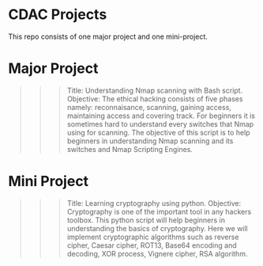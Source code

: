 # CDAC Projects
This repo consists of one major project and one mini-project.

# Major Project
>>> Title: Understanding Nmap scanning with Bash script.
>>> Objective: The ethical hacking consists of five phases namely: reconnaisance, scanning, gaining access, maintaining access and covering track. For beginners it is sometimes hard to understand every switches that Nmap using for scanning. The objective of this script is to help beginners in understanding Nmap scanning and its switches and Nmap Scripting Engines.

# Mini Project
>>> Title: Learning cryptography using python.
>>> Objective: Cryptography is one of the important tool in any hackers toolbox. This python script will help beginners in understanding the basics of cryptography. Here we will implement cryptographic algorithms such as reverse cipher, Caesar cipher, ROT13, Base64 encoding and decoding, XOR process, Vignere cipher, RSA algorithm.
